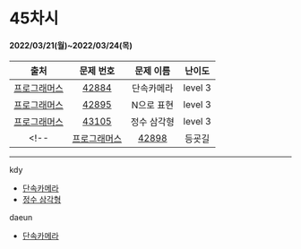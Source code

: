 # 45차시
#### 2022/03/21(월)~2022/03/24(목)

|               출처               |                   문제 번호                    |     문제 이름      | 난이도 |
| :------------------------------: | :--------------------------------------------: | :----------------: | :----: |
| [프로그래머스](https://programmers.co.kr/) | [42884](https://programmers.co.kr/learn/courses/30/lessons/42884) | 단속카메라 | level 3 |
| [프로그래머스](https://programmers.co.kr/) | [42895](https://programmers.co.kr/learn/courses/30/lessons/42895) | N으로 표현 | level 3 |
| [프로그래머스](https://programmers.co.kr/) | [43105](https://programmers.co.kr/learn/courses/30/lessons/43105) | 정수 삼각형 | level 3 |
<!--| [프로그래머스](https://programmers.co.kr/) | [42898](https://programmers.co.kr/learn/courses/30/lessons/42898) | 등굣길 | level 3 |-->


---

kdy
- [단속카메라](https://tropical-couch-e39.notion.site/PRO-42884-88600fb8dd3044c387eb92668af71665)
- [정수 삼각형](https://tropical-couch-e39.notion.site/PRO-42884-f2720f52a7d14c9d8028a64db1445171)

daeun
- [단속카메라](https://hoonycode.notion.site/3822c4849baf426fb4e6de090fe80486)